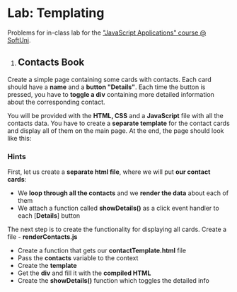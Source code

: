 ﻿# **Lab: Templating**
Problems for in-class lab for the ["JavaScript Applications" course @ SoftUni](https://softuni.bg/courses/javascript-applications). 
1. ## **Contacts Book**
Create a simple page containing some cards with contacts. Each card should have a **name** and a **button "Details"**. Each time the button is pressed, you have to **toggle a div** containing more detailed information about the corresponding contact.

You will be provided with the **HTML, CSS** and a **JavaScript** file with all the contacts data. You have to create a **separate template** for the contact cards and display all of them on the main page. At the end, the page should look like this:



### **Hints**
First, let us create a **separate html file**, where we will put **our contact cards**:

- We **loop through all the contacts** and we **render the data** about each of them
- We attach a function called **showDetails()** as a click event handler to each [**Details**] button

The next step is to create the functionality for displaying all cards. Create a file - **renderContacts.js**

- Create a function that gets our **contactTemplate.html** file
- Pass the **contacts** variable to the context
- Create the **template**
- Get the **div** and fill it with the **compiled HTML**
- Create the **showDetails()** function which toggles the detailed info


